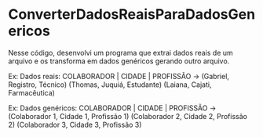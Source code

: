 # ConverterDadosReaisParaDadosGenericos
Nesse código, desenvolvi um programa que extrai dados reais de um arquivo e os transforma em dados genéricos gerando outro arquivo. 

Ex: Dados reais:
COLABORADOR    |   CIDADE    |   PROFISSÃO ->
(Gabriel,         Registro,       Técnico)
(Thomas,          Juquiá,        Estudante) 
(Laiana,          Cajati,        Farmacêutica)
  
  
Ex: Dados genéricos:
COLABORADOR    |    CIDADE    |  PROFISSÃO ->
(Colaborador 1,    Cidade 1,      Profissão 1)
(Colaborador 2,    Cidade 2,      Profissão 2)
(Colaborador 3,    Cidade 3,      Profissão 3)
  
  
  
